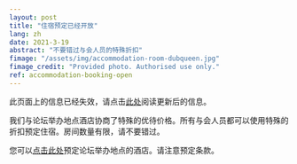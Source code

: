 ```yaml
---
layout: post
title: "住宿预定已经开放"
lang: zh
date: 2021-3-19
abstract: "不要错过与会人员的特殊折扣"
fimage: "/assets/img/accommodation-room-dubqueen.jpg"
fimage_credit: "Provided photo. Authorised use only."
ref: accommodation-booking-open
---
```

<p class="alert alert-warning small">此页面上的信息已经失效，请点击<a href="/blog/2021/04/09/change-of-venue-zh">此处</a>阅读更新后的信息。</p>

我们与论坛举办地点酒店协商了特殊的优待价格。所有与会人员都可以使用特殊的折扣预定住宿。房间数量有限，请不要错过。

您可以[点击此处](/zh/logistics/#accommodation)预定论坛举办地点的酒店。请注意预定条款。

